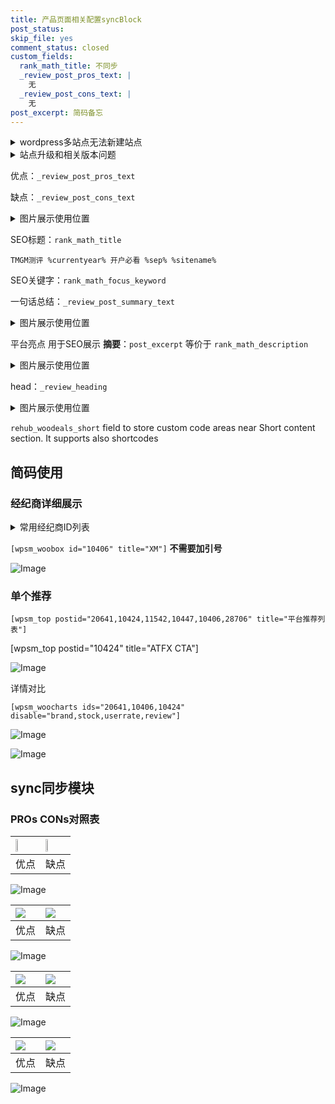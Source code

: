 ```yaml
---
title: 产品页面相关配置syncBlock
post_status: 
skip_file: yes
comment_status: closed
custom_fields:
  rank_math_title: 不同步
  _review_post_pros_text: |
    无
  _review_post_cons_text: |
    无
post_excerpt: 简码备忘
---
```

<details><summary>wordpress多站点无法新建站点</summary>

<li>和报错需要清理cookies一样的原因</li>
<li>wp-config.php里面<code>define( 'SUBDOMAIN_INSTALL', false );//子域名安装</code></li>
<li>新建子站点是用<code>define( 'SUBDOMAIN_INSTALL', true);//子域名安装</code> 完成以后，改成<code>false</code></li>
</details>

<details><summary>站点升级和相关版本问题</summary>

<p>wordpress：5.9.9
woocommerce：7.5.1
出现问题的地方：主题选项里面>><strong>Product layout >>compact style</strong></p>
<p>如何出现没有用过的字段 导致无法保存。先导出配置 然后进行修改，后面再次恢复即可。</p>
<p>出现部分字段无法显示时，需要返回默认布局后，对产品进行保存就好了。</p>
<p></p>
</details>

优点：`_review_post_pros_text`

缺点：`_review_post_cons_text`

<details><summary>图片展示使用位置</summary>

<img src="https://prod-files-secure.s3.us-west-2.amazonaws.com/39ed1227-6d7d-4570-be36-9ccd4a2c4241/f51d3d83-55d4-4bdf-9604-f37ec77ab556/Untitled.png?X-Amz-Algorithm=AWS4-HMAC-SHA256&X-Amz-Content-Sha256=UNSIGNED-PAYLOAD&X-Amz-Credential=ASIAZI2LB4662NMGFMGM%2F20251012%2Fus-west-2%2Fs3%2Faws4_request&X-Amz-Date=20251012T165515Z&X-Amz-Expires=3600&X-Amz-Security-Token=IQoJb3JpZ2luX2VjEIT%2F%2F%2F%2F%2F%2F%2F%2F%2F%2FwEaCXVzLXdlc3QtMiJHMEUCIQDqHhXj%2FEwQOu6%2FFOVdH3C5tIqXOivHaKHAW4pGiZHPWwIgISm%2F2LVfypRjZAfBiCx9YE%2BCMinbR4I4Ivxtt9hH4qgq%2FwMILRAAGgw2Mzc0MjMxODM4MDUiDH5adc7sH5LD%2BjX2FCrcA%2BUafHLxzIdUlkf2mGHEUOYAclPcqiFSIFuu%2BS3ReFINp%2Bd0vAEP%2Fnr%2FRZQ%2BPpbzt6rFea9rKsdL98A4h5CEEWQAFg%2FcqTj6hFYLmcApdjbegaKDmwtx36fPAhXSVWo%2Bo4xJ7S6NS2u8E3yLo7V2AeIdkE2iu23sU%2BpTdsHyXm0prBUmvTII5PdouL%2BY9HVmmPlskxsrlWBtRYMmiwJ%2FDIjv%2F1%2FVcDtDpyGxaVTm4ZqD0k2AUtSWVRnvrBtBbq1pUQmOcHNAcnARKcJHslCMai518oY2QMcP1yhzWCxjjWHoxJ4cp12RnVFsrQtK57wYXIMpWb8cOgUxHJjmVVF5pxHg8XULL4WoEErX%2F7l7caiKArIQMzKatogyMF6C74hkW%2BNMT0mlIqFaHznK7xtu9J%2B8PE%2FWfLtzxdZTKDTtHS1UdZqvvgX9lQo6Q4RqE8WcwDM6z4%2FcfAOMesQ%2BNnwVJSUZPQZP3xWhi9DMyeuUr4p34o%2FtFKLkItFUyEVDS6aU04g1WEWNPuY1m6mLwez7xp2%2BYOAB6jdrB6mK2Tlc6SOAxdJz4HhRUsflQFxezR2qrgITkfgNq9bULew%2FNSTPB3y6wYMG6hpHUBRXiklPvZwRQY9lR6Jka4Jq6rLsMPm3rscGOqUB058qMb2izr5U6jk5fMIirgmgNPtXeiZA9XaqLXWUVRufC1efXxO%2Bpxy4upjxlMp3rysV1ohRh0qGEPGo3WnM8s16Is%2FH235J4H%2FXa7tKEPloFAUVPsgr35HiXZmtS1EcDaqi%2BnZeGw7Vk7cUTJm%2FhgsBSHC5PR6wb7G5xz0GzUGSP2M31FprHfpu%2FXPBbWM5S3ekuo6CkM7DQE74kfLmJO9iVkRk&X-Amz-Signature=b294e8d1855b75137e413344283432d146593bb3482cf047293a8d3e671916d4&X-Amz-SignedHeaders=host&x-amz-checksum-mode=ENABLED&x-id=GetObject" alt="Image">
</details>

SEO标题：`rank_math_title`

`TMGM测评 %currentyear% 开户必看 %sep% %sitename%`

SEO关键字：`rank_math_focus_keyword`

一句话总结：`_review_post_summary_text`

<details><summary>图片展示使用位置</summary>

<img src="https://prod-files-secure.s3.us-west-2.amazonaws.com/39ed1227-6d7d-4570-be36-9ccd4a2c4241/4b96a922-296c-4f4e-8630-d1c870cbce01/Untitled.png?X-Amz-Algorithm=AWS4-HMAC-SHA256&X-Amz-Content-Sha256=UNSIGNED-PAYLOAD&X-Amz-Credential=ASIAZI2LB4667UD64CN5%2F20251012%2Fus-west-2%2Fs3%2Faws4_request&X-Amz-Date=20251012T165516Z&X-Amz-Expires=3600&X-Amz-Security-Token=IQoJb3JpZ2luX2VjEIT%2F%2F%2F%2F%2F%2F%2F%2F%2F%2FwEaCXVzLXdlc3QtMiJGMEQCICoJNNzPPcVIq2G%2FLGSh%2FaTWwuBVPiXKnhNOSwvPSU1vAiBbWMvSRrMLkROSc%2FgBs1LGVYWTcdGUefdURvc1%2BQK5%2Fyr%2FAwgtEAAaDDYzNzQyMzE4MzgwNSIMxyTNvLScHoVaXQagKtwDKjJW8x5ZsNf9bdJ32YBaYm7PVkcm0ex2gsLB7y0p7F4Z6fP5Tj8iyMpn9nAcDsqoKbx8Pg1efXJnVEAtsN0eTTQa8eJrtHyttps%2BMUODEkLYWOwjl2NSb2SpBtIOIf4kDizoRS1RpP6xuL85Jq4KEno%2B%2Blu158i1C9SQFCsZVFlhe0F55dQhMEm9C0vX%2BO1MfircrhtQGs7blX8ILYYPqVzhe7WilBKX8yA8kJPSiEUzhfowPP3NAdv5jGoTStyyzHg%2BOYbBRdYX4m%2FUiljY2NwgLtSgmwPBAzZ5OdtcyhNlfF1npFhjCNkhNA6MU73f9DI64ZhQipSKvoukAsavxfJP6GNDG3g9hKZX%2F72pUngtF6ULAImc3rBXuGvd4rYHMrphiSq%2BxZBwUoRMWZZCHnkB96vytm4NfEorY%2FmiBEc6D1xzBOhtwh4estDv7GO%2BZfiQ2SAkT12jUwyNE3nplFBFwln9PctWbyGdDZHl5UYYx0mwT4TgnrCPauZPbsFyyNKb7FcItk%2Bq5IaMsf5lwVzKk0ZwIkZW4brkgCbROojO6V9d16PYwRurzTZhMTgeh2HeWFdfNb%2BFwhQJzyp9AJML2pFbsz6y6GHAIDqrdVoZvNQ2cVNArktAE3sw7biuxwY6pgF7uowfJAfPbPbt5l6gucHKPXuFlHIAqzrVGXuGNWHfW7iET7LMsesF8D%2FiFqw2h099uIUU3QIRb1ykqr%2F%2FUVkjjwMv2QCpuYFq71Tc8FjgWhQ48FntQqma7E2ZwOm9A5NN3wUrcVhNUhLgwqHyMsjFIs%2BEWCLHKGrkyQEA%2B%2FhGi7sxQgi%2FnpVSrO4CNpp%2FpgkIjY0Dz3GCIFTA1kpLhMI6ihaWBwPc&X-Amz-Signature=1b222489dc493819f7ee30f5988348c0787f4fd1478b452f8b36a0f81e11067a&X-Amz-SignedHeaders=host&x-amz-checksum-mode=ENABLED&x-id=GetObject" alt="Image">
</details>

平台亮点 用于SEO展示 **摘要**：`post_excerpt`  等价于 `rank_math_description`

<details><summary>图片展示使用位置</summary>

<img src="https://prod-files-secure.s3.us-west-2.amazonaws.com/39ed1227-6d7d-4570-be36-9ccd4a2c4241/1ee11f63-b60a-4dfe-a7a7-d58ff23b5d88/Untitled.png?X-Amz-Algorithm=AWS4-HMAC-SHA256&X-Amz-Content-Sha256=UNSIGNED-PAYLOAD&X-Amz-Credential=ASIAZI2LB4667XDZ3J6X%2F20251012%2Fus-west-2%2Fs3%2Faws4_request&X-Amz-Date=20251012T165516Z&X-Amz-Expires=3600&X-Amz-Security-Token=IQoJb3JpZ2luX2VjEIX%2F%2F%2F%2F%2F%2F%2F%2F%2F%2FwEaCXVzLXdlc3QtMiJIMEYCIQCXB3ykEDXkQkL4ZwWZX%2BzZpKi5eNxtyAMEV64pgMlChAIhAJXNGUCbrXv5PBtsVgVe1dIVn3fy7yu%2FTIdM8FnKk3b5Kv8DCC0QABoMNjM3NDIzMTgzODA1IgxgJxqp%2F%2Ba5W1Dfl%2BEq3APDE7dKUjXmX5F9xNJrxkHNUd%2FdqgIMv5ydwkHLGF%2FtJW4UQePKQ%2FkoZFFmlG6FG65v7Bu7FINcMUJGzaaj541eF7zHIe9IinT7uDRKG6SXot%2B0rBdXUq6WqepsXJf%2BVx4RHfA3SNZS5L35KeATM9lf1qjJl%2BXMaNq%2FJLRfF4FuJip8VbZk2yYUzYML11mqsY52q%2B6m67avgvtax%2ByUSv2%2BdV1Usku0OCcPW9Gh8ARvCFncCI34Akw2%2BLakbYGLTMpj8BHLbZakvRpcdcZ1Y0sMxKnTjtvqtyVIFvc2arbuCKGojp4NiWBhYh3hNb4AtaIoqOFa7OTEbuNeyJHXRC8KwsPQeRFrt5xz4QgQIq0TIvabEvIi6GEuy5eBFqOvh%2FZfVXrZ0SOZD5ymmBfRJa3Jb6YPysImOR%2Bh0Uc1w8sLVsAIDW0wwOXFn2i8SgBGo6Rr5ZcgdQXc2Gt4zoBh%2F9vBn2SFTBdvmqRfwU6Pd5pf0KiRDFvPvNhhEqrxttTfZN2hYFvkyAC7bnFXi%2Bs9pycpLGzMoM%2BUZFZ4TVtmEbklvXd7E%2BUYnHSJxyS5OOlHC5aDOChItixKDtFYGrarfUMlAcC3LJYaYEJASt%2BZzyn92Nn8iqLhQBD8X4wMjzC7ua7HBjqkASRzT7pAWEAX2GlOxclvTsdd5oF0MBlKAJ0hlKnE%2BZW6cdmT3TT9Q%2BYaW26DWx0TOePy8SsWFE48lI345vZiGrWrLOJuSpzbpElCDGuQ69v%2BiTdOJsGF2tWGNz33K7raq1W0P8rMXbsqO13fpnUfxX9gqpJeGRERlpkWGujmQfHXl%2BWCYvaIEJEPRpbM7YVWlgo5Ockm0t9LEA8%2FYru%2FBwo7GcKh&X-Amz-Signature=fb4b571ce948f442b26f339737dcaf159a007bcf1b225e642e83ae8a302fb2cb&X-Amz-SignedHeaders=host&x-amz-checksum-mode=ENABLED&x-id=GetObject" alt="Image">
<img src="https://prod-files-secure.s3.us-west-2.amazonaws.com/39ed1227-6d7d-4570-be36-9ccd4a2c4241/ad4118b5-78d8-4fbe-801e-3b29b5d99c01/Untitled.png?X-Amz-Algorithm=AWS4-HMAC-SHA256&X-Amz-Content-Sha256=UNSIGNED-PAYLOAD&X-Amz-Credential=ASIAZI2LB4667XDZ3J6X%2F20251012%2Fus-west-2%2Fs3%2Faws4_request&X-Amz-Date=20251012T165516Z&X-Amz-Expires=3600&X-Amz-Security-Token=IQoJb3JpZ2luX2VjEIX%2F%2F%2F%2F%2F%2F%2F%2F%2F%2FwEaCXVzLXdlc3QtMiJIMEYCIQCXB3ykEDXkQkL4ZwWZX%2BzZpKi5eNxtyAMEV64pgMlChAIhAJXNGUCbrXv5PBtsVgVe1dIVn3fy7yu%2FTIdM8FnKk3b5Kv8DCC0QABoMNjM3NDIzMTgzODA1IgxgJxqp%2F%2Ba5W1Dfl%2BEq3APDE7dKUjXmX5F9xNJrxkHNUd%2FdqgIMv5ydwkHLGF%2FtJW4UQePKQ%2FkoZFFmlG6FG65v7Bu7FINcMUJGzaaj541eF7zHIe9IinT7uDRKG6SXot%2B0rBdXUq6WqepsXJf%2BVx4RHfA3SNZS5L35KeATM9lf1qjJl%2BXMaNq%2FJLRfF4FuJip8VbZk2yYUzYML11mqsY52q%2B6m67avgvtax%2ByUSv2%2BdV1Usku0OCcPW9Gh8ARvCFncCI34Akw2%2BLakbYGLTMpj8BHLbZakvRpcdcZ1Y0sMxKnTjtvqtyVIFvc2arbuCKGojp4NiWBhYh3hNb4AtaIoqOFa7OTEbuNeyJHXRC8KwsPQeRFrt5xz4QgQIq0TIvabEvIi6GEuy5eBFqOvh%2FZfVXrZ0SOZD5ymmBfRJa3Jb6YPysImOR%2Bh0Uc1w8sLVsAIDW0wwOXFn2i8SgBGo6Rr5ZcgdQXc2Gt4zoBh%2F9vBn2SFTBdvmqRfwU6Pd5pf0KiRDFvPvNhhEqrxttTfZN2hYFvkyAC7bnFXi%2Bs9pycpLGzMoM%2BUZFZ4TVtmEbklvXd7E%2BUYnHSJxyS5OOlHC5aDOChItixKDtFYGrarfUMlAcC3LJYaYEJASt%2BZzyn92Nn8iqLhQBD8X4wMjzC7ua7HBjqkASRzT7pAWEAX2GlOxclvTsdd5oF0MBlKAJ0hlKnE%2BZW6cdmT3TT9Q%2BYaW26DWx0TOePy8SsWFE48lI345vZiGrWrLOJuSpzbpElCDGuQ69v%2BiTdOJsGF2tWGNz33K7raq1W0P8rMXbsqO13fpnUfxX9gqpJeGRERlpkWGujmQfHXl%2BWCYvaIEJEPRpbM7YVWlgo5Ockm0t9LEA8%2FYru%2FBwo7GcKh&X-Amz-Signature=6e2278d330cf4475f5659ea4e395e25a8586e887d30e005f091def3a232211b6&X-Amz-SignedHeaders=host&x-amz-checksum-mode=ENABLED&x-id=GetObject" alt="Image">
<img src="https://prod-files-secure.s3.us-west-2.amazonaws.com/39ed1227-6d7d-4570-be36-9ccd4a2c4241/a38cf7c9-a79c-4b64-9e94-13589fe0758b/Untitled.png?X-Amz-Algorithm=AWS4-HMAC-SHA256&X-Amz-Content-Sha256=UNSIGNED-PAYLOAD&X-Amz-Credential=ASIAZI2LB4667XDZ3J6X%2F20251012%2Fus-west-2%2Fs3%2Faws4_request&X-Amz-Date=20251012T165516Z&X-Amz-Expires=3600&X-Amz-Security-Token=IQoJb3JpZ2luX2VjEIX%2F%2F%2F%2F%2F%2F%2F%2F%2F%2FwEaCXVzLXdlc3QtMiJIMEYCIQCXB3ykEDXkQkL4ZwWZX%2BzZpKi5eNxtyAMEV64pgMlChAIhAJXNGUCbrXv5PBtsVgVe1dIVn3fy7yu%2FTIdM8FnKk3b5Kv8DCC0QABoMNjM3NDIzMTgzODA1IgxgJxqp%2F%2Ba5W1Dfl%2BEq3APDE7dKUjXmX5F9xNJrxkHNUd%2FdqgIMv5ydwkHLGF%2FtJW4UQePKQ%2FkoZFFmlG6FG65v7Bu7FINcMUJGzaaj541eF7zHIe9IinT7uDRKG6SXot%2B0rBdXUq6WqepsXJf%2BVx4RHfA3SNZS5L35KeATM9lf1qjJl%2BXMaNq%2FJLRfF4FuJip8VbZk2yYUzYML11mqsY52q%2B6m67avgvtax%2ByUSv2%2BdV1Usku0OCcPW9Gh8ARvCFncCI34Akw2%2BLakbYGLTMpj8BHLbZakvRpcdcZ1Y0sMxKnTjtvqtyVIFvc2arbuCKGojp4NiWBhYh3hNb4AtaIoqOFa7OTEbuNeyJHXRC8KwsPQeRFrt5xz4QgQIq0TIvabEvIi6GEuy5eBFqOvh%2FZfVXrZ0SOZD5ymmBfRJa3Jb6YPysImOR%2Bh0Uc1w8sLVsAIDW0wwOXFn2i8SgBGo6Rr5ZcgdQXc2Gt4zoBh%2F9vBn2SFTBdvmqRfwU6Pd5pf0KiRDFvPvNhhEqrxttTfZN2hYFvkyAC7bnFXi%2Bs9pycpLGzMoM%2BUZFZ4TVtmEbklvXd7E%2BUYnHSJxyS5OOlHC5aDOChItixKDtFYGrarfUMlAcC3LJYaYEJASt%2BZzyn92Nn8iqLhQBD8X4wMjzC7ua7HBjqkASRzT7pAWEAX2GlOxclvTsdd5oF0MBlKAJ0hlKnE%2BZW6cdmT3TT9Q%2BYaW26DWx0TOePy8SsWFE48lI345vZiGrWrLOJuSpzbpElCDGuQ69v%2BiTdOJsGF2tWGNz33K7raq1W0P8rMXbsqO13fpnUfxX9gqpJeGRERlpkWGujmQfHXl%2BWCYvaIEJEPRpbM7YVWlgo5Ockm0t9LEA8%2FYru%2FBwo7GcKh&X-Amz-Signature=60b53df53543db400309770c9df471af5280e7563b6c9c5cb3a24f4686c09a4d&X-Amz-SignedHeaders=host&x-amz-checksum-mode=ENABLED&x-id=GetObject" alt="Image">
<img src="https://prod-files-secure.s3.us-west-2.amazonaws.com/39ed1227-6d7d-4570-be36-9ccd4a2c4241/7da6fc1e-d2ac-42ae-8c75-cb5749aa18f6/Untitled.png?X-Amz-Algorithm=AWS4-HMAC-SHA256&X-Amz-Content-Sha256=UNSIGNED-PAYLOAD&X-Amz-Credential=ASIAZI2LB4667XDZ3J6X%2F20251012%2Fus-west-2%2Fs3%2Faws4_request&X-Amz-Date=20251012T165516Z&X-Amz-Expires=3600&X-Amz-Security-Token=IQoJb3JpZ2luX2VjEIX%2F%2F%2F%2F%2F%2F%2F%2F%2F%2FwEaCXVzLXdlc3QtMiJIMEYCIQCXB3ykEDXkQkL4ZwWZX%2BzZpKi5eNxtyAMEV64pgMlChAIhAJXNGUCbrXv5PBtsVgVe1dIVn3fy7yu%2FTIdM8FnKk3b5Kv8DCC0QABoMNjM3NDIzMTgzODA1IgxgJxqp%2F%2Ba5W1Dfl%2BEq3APDE7dKUjXmX5F9xNJrxkHNUd%2FdqgIMv5ydwkHLGF%2FtJW4UQePKQ%2FkoZFFmlG6FG65v7Bu7FINcMUJGzaaj541eF7zHIe9IinT7uDRKG6SXot%2B0rBdXUq6WqepsXJf%2BVx4RHfA3SNZS5L35KeATM9lf1qjJl%2BXMaNq%2FJLRfF4FuJip8VbZk2yYUzYML11mqsY52q%2B6m67avgvtax%2ByUSv2%2BdV1Usku0OCcPW9Gh8ARvCFncCI34Akw2%2BLakbYGLTMpj8BHLbZakvRpcdcZ1Y0sMxKnTjtvqtyVIFvc2arbuCKGojp4NiWBhYh3hNb4AtaIoqOFa7OTEbuNeyJHXRC8KwsPQeRFrt5xz4QgQIq0TIvabEvIi6GEuy5eBFqOvh%2FZfVXrZ0SOZD5ymmBfRJa3Jb6YPysImOR%2Bh0Uc1w8sLVsAIDW0wwOXFn2i8SgBGo6Rr5ZcgdQXc2Gt4zoBh%2F9vBn2SFTBdvmqRfwU6Pd5pf0KiRDFvPvNhhEqrxttTfZN2hYFvkyAC7bnFXi%2Bs9pycpLGzMoM%2BUZFZ4TVtmEbklvXd7E%2BUYnHSJxyS5OOlHC5aDOChItixKDtFYGrarfUMlAcC3LJYaYEJASt%2BZzyn92Nn8iqLhQBD8X4wMjzC7ua7HBjqkASRzT7pAWEAX2GlOxclvTsdd5oF0MBlKAJ0hlKnE%2BZW6cdmT3TT9Q%2BYaW26DWx0TOePy8SsWFE48lI345vZiGrWrLOJuSpzbpElCDGuQ69v%2BiTdOJsGF2tWGNz33K7raq1W0P8rMXbsqO13fpnUfxX9gqpJeGRERlpkWGujmQfHXl%2BWCYvaIEJEPRpbM7YVWlgo5Ockm0t9LEA8%2FYru%2FBwo7GcKh&X-Amz-Signature=dba89b581c53206cfb82e44efbbbad530974afee04d12a114e13b684da26cee0&X-Amz-SignedHeaders=host&x-amz-checksum-mode=ENABLED&x-id=GetObject" alt="Image">
<img src="https://prod-files-secure.s3.us-west-2.amazonaws.com/39ed1227-6d7d-4570-be36-9ccd4a2c4241/7e97f40a-eaee-47f5-b2f9-475f96808fa7/Untitled.png?X-Amz-Algorithm=AWS4-HMAC-SHA256&X-Amz-Content-Sha256=UNSIGNED-PAYLOAD&X-Amz-Credential=ASIAZI2LB4667XDZ3J6X%2F20251012%2Fus-west-2%2Fs3%2Faws4_request&X-Amz-Date=20251012T165516Z&X-Amz-Expires=3600&X-Amz-Security-Token=IQoJb3JpZ2luX2VjEIX%2F%2F%2F%2F%2F%2F%2F%2F%2F%2FwEaCXVzLXdlc3QtMiJIMEYCIQCXB3ykEDXkQkL4ZwWZX%2BzZpKi5eNxtyAMEV64pgMlChAIhAJXNGUCbrXv5PBtsVgVe1dIVn3fy7yu%2FTIdM8FnKk3b5Kv8DCC0QABoMNjM3NDIzMTgzODA1IgxgJxqp%2F%2Ba5W1Dfl%2BEq3APDE7dKUjXmX5F9xNJrxkHNUd%2FdqgIMv5ydwkHLGF%2FtJW4UQePKQ%2FkoZFFmlG6FG65v7Bu7FINcMUJGzaaj541eF7zHIe9IinT7uDRKG6SXot%2B0rBdXUq6WqepsXJf%2BVx4RHfA3SNZS5L35KeATM9lf1qjJl%2BXMaNq%2FJLRfF4FuJip8VbZk2yYUzYML11mqsY52q%2B6m67avgvtax%2ByUSv2%2BdV1Usku0OCcPW9Gh8ARvCFncCI34Akw2%2BLakbYGLTMpj8BHLbZakvRpcdcZ1Y0sMxKnTjtvqtyVIFvc2arbuCKGojp4NiWBhYh3hNb4AtaIoqOFa7OTEbuNeyJHXRC8KwsPQeRFrt5xz4QgQIq0TIvabEvIi6GEuy5eBFqOvh%2FZfVXrZ0SOZD5ymmBfRJa3Jb6YPysImOR%2Bh0Uc1w8sLVsAIDW0wwOXFn2i8SgBGo6Rr5ZcgdQXc2Gt4zoBh%2F9vBn2SFTBdvmqRfwU6Pd5pf0KiRDFvPvNhhEqrxttTfZN2hYFvkyAC7bnFXi%2Bs9pycpLGzMoM%2BUZFZ4TVtmEbklvXd7E%2BUYnHSJxyS5OOlHC5aDOChItixKDtFYGrarfUMlAcC3LJYaYEJASt%2BZzyn92Nn8iqLhQBD8X4wMjzC7ua7HBjqkASRzT7pAWEAX2GlOxclvTsdd5oF0MBlKAJ0hlKnE%2BZW6cdmT3TT9Q%2BYaW26DWx0TOePy8SsWFE48lI345vZiGrWrLOJuSpzbpElCDGuQ69v%2BiTdOJsGF2tWGNz33K7raq1W0P8rMXbsqO13fpnUfxX9gqpJeGRERlpkWGujmQfHXl%2BWCYvaIEJEPRpbM7YVWlgo5Ockm0t9LEA8%2FYru%2FBwo7GcKh&X-Amz-Signature=1cb293470b87961f20b605ebfbe7e66711532f38487a5af083d1383e37c23ba0&X-Amz-SignedHeaders=host&x-amz-checksum-mode=ENABLED&x-id=GetObject" alt="Image">
</details>

head：`_review_heading`

<details><summary>图片展示使用位置</summary>

<img src="https://prod-files-secure.s3.us-west-2.amazonaws.com/39ed1227-6d7d-4570-be36-9ccd4a2c4241/3a4650ad-9887-415c-889a-edd51fa54f27/Untitled.png?X-Amz-Algorithm=AWS4-HMAC-SHA256&X-Amz-Content-Sha256=UNSIGNED-PAYLOAD&X-Amz-Credential=ASIAZI2LB4665V7RERFN%2F20251012%2Fus-west-2%2Fs3%2Faws4_request&X-Amz-Date=20251012T165517Z&X-Amz-Expires=3600&X-Amz-Security-Token=IQoJb3JpZ2luX2VjEIT%2F%2F%2F%2F%2F%2F%2F%2F%2F%2FwEaCXVzLXdlc3QtMiJGMEQCID5h2%2B8g8X8abdmWJCW7FI5Aps8eKl1%2F4mLZk7g47ZLjAiBfiaqYCvebm0EYcIi3xqobc%2B2O2WTOmCZvuZLzgZvjlyr%2FAwgtEAAaDDYzNzQyMzE4MzgwNSIMoL1C6imtFQfAk2mOKtwD19qmH0q1mHn%2Fa72F6brnMKLuau74XdpKdJ6sYVsgN9CGQIqHEHC5DeTLoAKX6OHh%2FwoqCpXCfFMTB3wwNKDH20Njq%2F4iovGHT0ODS16F4xtseOzY5CgPo2UC8LXXsnEK%2BRIg3vbyU2k905GU2waIXB3EKwziNVoXnAI7xvEf5%2FeUdP1%2BTEVU1GPozWj3ulZookMiWix7B8XKXBZ13KYbwuJZZWKxGZl6lCp4eCa84Ur%2FJKNwy%2BwLzsFtOaQpar116s7q8Z0q0l1fuUVg5qZITPO%2BxjsSYIE5hJw6uNkdO%2BGVfLq9d%2F9aAFp1zBFDsQj914kngV7dFZLknNLyxKIJNEfsSYShSM7Ju%2F0YPV%2BdVhFZY31hhL8amzrv2EA8Sh3Econ1%2BXvEi7veW1aSgg%2BgG%2BIv4TUkhW4N2qLQdOHFdyWd8fg%2BKnHAaCvvnHSrN%2BFjaiGdizi9UADRBvXfG2gGNSwtOzPBoMr09aBeJZItAX14UQGBkm0f6LPs0sS7z0lhfyxxaFDO9nUbM%2FEksRsTmh7Bb8GdCJm8Dk5BLA28NIjcNYbRjO9n8y3olHuInQcsbKEgYgHKFhNTepByauvm12Z0ijO32DOPKF3iOjq5xgctwrBrQZJ9945BoPMw67iuxwY6pgHBWWKAsKzRoE17dkNSW0RGZucv0HXAC%2FZyqW4%2B1pAuUmP3Az0rg8Mq%2BCu7hpC5Wd1Hh8oY%2B0raIxO51AnUeB2zwZ1isLWlRfih9Ta11YyPXtUUTz6SFv2EPHSegNFeSgUkEQ3PT%2BaD%2Fn9S3velUHAA%2B8zCylHVfq1vPxVV%2BuCliDF2RmXSxLX9wFcyEpCfpO2tMUi1z8rZl3ooYO2s%2BtLc13kawruv&X-Amz-Signature=62a055685c68c0bf067a9cd5af122c6d73dc0b718e7fa525e9ef8ea564fda3fe&X-Amz-SignedHeaders=host&x-amz-checksum-mode=ENABLED&x-id=GetObject" alt="Image">
</details>

`rehub_woodeals_short`	field to store custom code areas near Short content section. It supports also shortcodes



## 简码使用

### 经纪商详细展示

<details><summary>常用经纪商ID列表</summary>

<pre><code class="php">嘉盛 ===> 20641  [wpsm_woobox id="20641" title="嘉盛"]
易信easymarkets ===> 11542  [wpsm_woobox id="11542" title="易信easymarkets"]
ATFX外汇 ===> 10424  [wpsm_woobox id="10424" title="ATFX"]
XM ===> 10406  [wpsm_woobox id="10406" title="XM"]
TMGM ===> 29622  [wpsm_woobox id="29622" title="TMGM"]
HYCM ===> 10447  [wpsm_woobox id="10447" title="HYCM"]
fpmarkets澳福外汇 ===> 20639  [wpsm_woobox id="20639" title="fpmarkets澳福外汇"]</code></pre>
</details>

`[wpsm_woobox id="10406" title="XM"]` **不需要加引号**

![Image](https://prod-files-secure.s3.us-west-2.amazonaws.com/39ed1227-6d7d-4570-be36-9ccd4a2c4241/4f898f9d-0fa7-4e43-acd3-ac6bc7be575a/Untitled.png?X-Amz-Algorithm=AWS4-HMAC-SHA256&X-Amz-Content-Sha256=UNSIGNED-PAYLOAD&X-Amz-Credential=ASIAZI2LB466ZGBKJKWL%2F20251012%2Fus-west-2%2Fs3%2Faws4_request&X-Amz-Date=20251012T165514Z&X-Amz-Expires=3600&X-Amz-Security-Token=IQoJb3JpZ2luX2VjEIX%2F%2F%2F%2F%2F%2F%2F%2F%2F%2FwEaCXVzLXdlc3QtMiJHMEUCIQDAO1PYrnpEriTHHeIfgxXC5yPojYdR0hxWuR9HUeWpGQIgdKwPkieKIh0HSGj9S5%2BM1yxMerG2qKG3xpQ5PV9oxcYq%2FwMILRAAGgw2Mzc0MjMxODM4MDUiDG6OWNlvWPT6avDVgyrcAyndJXQkqaRGQrfJ92Uq7zXofA%2FerFoaLpPMz5FNuYisJA6FTFu62PWGGzYEHqQ8swsMoEBHVM5i2LqPwcNq7b2HA4ciqFbcm7oSWNcCq1xFNyEkMvG8f7OxLPCgv82n20DoXqV1csb%2Bhjn8deFya0aHQLBfrfy8w5YdF86E4fQJv4aI7pjx1wBh1gYdkUHzUdjONsHeU4Qx0RcK8k3niuwNPZkvqkub2LH9vj4bMnt0QRTUqFjiLkyRBz%2F82wrnAyNu9YCTu00tm4%2BH3LCi7AZb5RhMnR1%2BpAycGdkYFbbn%2F%2FjoFokF2IrZ27VVHcDg6HRcEcSlcqj3Sldhnk8Em9JGiFkStzulb%2B2XrjhqKPZjLkTJ2omkCoKOeHp8vXCDqm3jOGdgJK0eZa60j0%2FWyhH8fWOefq%2FVvSTgLPRdFqse1UrgKjSc89nMzz%2FP40%2BCn5AuY%2B%2B2MOAi3aQqmyQBtqL83LVtyk4%2Bv8JGFK00tRwBrkU3RJPntEaHPNBGWuQXJa%2F3k8fYEVEIhPqKwK6ixll9uzO3f2lGAF%2FxKkG18VEVkQkEJXtmgGmYysBTyOtlVAPMPwUJkqzC%2BNzSMCs414aGXBUDW5hGsdg26zMaD0bn21p7H4SOlMTKBMjAMJq5rscGOqUBv1YpUEbs68HHLM1lbKuLyrcarooxhWbo8YkJZ7Nz1j6ABsCQfsa4eO2dU9xGr6tgsthULb1YEYxpu5eN%2Fu2qPp5YdLyZFr23wWQ2r53iBpKNcda43Kct%2Ftmz%2F3ejAGpGYdRtBEC%2BeiXbHNw82sAWGewUKWZpTKXQoAw5ER6ofv%2BsgAuukOYIeAq12c7IUItTqOW%2FxQE4DSSoyDk1KPX2bdk4wT6J&X-Amz-Signature=ffbe8971acafc6a9e1f2ebb31e1694de69365a7c0c39e18aa87be029e1291eab&X-Amz-SignedHeaders=host&x-amz-checksum-mode=ENABLED&x-id=GetObject)

### 单个推荐
`[wpsm_top postid="20641,10424,11542,10447,10406,28706" title="平台推荐列表"]`

[wpsm_top postid="10424" title="ATFX CTA"]

![Image](https://prod-files-secure.s3.us-west-2.amazonaws.com/39ed1227-6d7d-4570-be36-9ccd4a2c4241/5ac620dc-51a8-48b6-b55d-91f47299193c/Untitled.png?X-Amz-Algorithm=AWS4-HMAC-SHA256&X-Amz-Content-Sha256=UNSIGNED-PAYLOAD&X-Amz-Credential=ASIAZI2LB466ZGBKJKWL%2F20251012%2Fus-west-2%2Fs3%2Faws4_request&X-Amz-Date=20251012T165514Z&X-Amz-Expires=3600&X-Amz-Security-Token=IQoJb3JpZ2luX2VjEIX%2F%2F%2F%2F%2F%2F%2F%2F%2F%2FwEaCXVzLXdlc3QtMiJHMEUCIQDAO1PYrnpEriTHHeIfgxXC5yPojYdR0hxWuR9HUeWpGQIgdKwPkieKIh0HSGj9S5%2BM1yxMerG2qKG3xpQ5PV9oxcYq%2FwMILRAAGgw2Mzc0MjMxODM4MDUiDG6OWNlvWPT6avDVgyrcAyndJXQkqaRGQrfJ92Uq7zXofA%2FerFoaLpPMz5FNuYisJA6FTFu62PWGGzYEHqQ8swsMoEBHVM5i2LqPwcNq7b2HA4ciqFbcm7oSWNcCq1xFNyEkMvG8f7OxLPCgv82n20DoXqV1csb%2Bhjn8deFya0aHQLBfrfy8w5YdF86E4fQJv4aI7pjx1wBh1gYdkUHzUdjONsHeU4Qx0RcK8k3niuwNPZkvqkub2LH9vj4bMnt0QRTUqFjiLkyRBz%2F82wrnAyNu9YCTu00tm4%2BH3LCi7AZb5RhMnR1%2BpAycGdkYFbbn%2F%2FjoFokF2IrZ27VVHcDg6HRcEcSlcqj3Sldhnk8Em9JGiFkStzulb%2B2XrjhqKPZjLkTJ2omkCoKOeHp8vXCDqm3jOGdgJK0eZa60j0%2FWyhH8fWOefq%2FVvSTgLPRdFqse1UrgKjSc89nMzz%2FP40%2BCn5AuY%2B%2B2MOAi3aQqmyQBtqL83LVtyk4%2Bv8JGFK00tRwBrkU3RJPntEaHPNBGWuQXJa%2F3k8fYEVEIhPqKwK6ixll9uzO3f2lGAF%2FxKkG18VEVkQkEJXtmgGmYysBTyOtlVAPMPwUJkqzC%2BNzSMCs414aGXBUDW5hGsdg26zMaD0bn21p7H4SOlMTKBMjAMJq5rscGOqUBv1YpUEbs68HHLM1lbKuLyrcarooxhWbo8YkJZ7Nz1j6ABsCQfsa4eO2dU9xGr6tgsthULb1YEYxpu5eN%2Fu2qPp5YdLyZFr23wWQ2r53iBpKNcda43Kct%2Ftmz%2F3ejAGpGYdRtBEC%2BeiXbHNw82sAWGewUKWZpTKXQoAw5ER6ofv%2BsgAuukOYIeAq12c7IUItTqOW%2FxQE4DSSoyDk1KPX2bdk4wT6J&X-Amz-Signature=4b3bc4ff2070da8dee17e446af1672d186a6fc96379c2dfc0a07f78e96b197fd&X-Amz-SignedHeaders=host&x-amz-checksum-mode=ENABLED&x-id=GetObject)

详情对比

`[wpsm_woocharts ids="20641,10406,10424" disable="brand,stock,userrate,review"]`

![Image](https://prod-files-secure.s3.us-west-2.amazonaws.com/39ed1227-6d7d-4570-be36-9ccd4a2c4241/bf3ba45f-b9f3-4295-8aef-b4a495fd25f4/Untitled.png?X-Amz-Algorithm=AWS4-HMAC-SHA256&X-Amz-Content-Sha256=UNSIGNED-PAYLOAD&X-Amz-Credential=ASIAZI2LB466ZGBKJKWL%2F20251012%2Fus-west-2%2Fs3%2Faws4_request&X-Amz-Date=20251012T165514Z&X-Amz-Expires=3600&X-Amz-Security-Token=IQoJb3JpZ2luX2VjEIX%2F%2F%2F%2F%2F%2F%2F%2F%2F%2FwEaCXVzLXdlc3QtMiJHMEUCIQDAO1PYrnpEriTHHeIfgxXC5yPojYdR0hxWuR9HUeWpGQIgdKwPkieKIh0HSGj9S5%2BM1yxMerG2qKG3xpQ5PV9oxcYq%2FwMILRAAGgw2Mzc0MjMxODM4MDUiDG6OWNlvWPT6avDVgyrcAyndJXQkqaRGQrfJ92Uq7zXofA%2FerFoaLpPMz5FNuYisJA6FTFu62PWGGzYEHqQ8swsMoEBHVM5i2LqPwcNq7b2HA4ciqFbcm7oSWNcCq1xFNyEkMvG8f7OxLPCgv82n20DoXqV1csb%2Bhjn8deFya0aHQLBfrfy8w5YdF86E4fQJv4aI7pjx1wBh1gYdkUHzUdjONsHeU4Qx0RcK8k3niuwNPZkvqkub2LH9vj4bMnt0QRTUqFjiLkyRBz%2F82wrnAyNu9YCTu00tm4%2BH3LCi7AZb5RhMnR1%2BpAycGdkYFbbn%2F%2FjoFokF2IrZ27VVHcDg6HRcEcSlcqj3Sldhnk8Em9JGiFkStzulb%2B2XrjhqKPZjLkTJ2omkCoKOeHp8vXCDqm3jOGdgJK0eZa60j0%2FWyhH8fWOefq%2FVvSTgLPRdFqse1UrgKjSc89nMzz%2FP40%2BCn5AuY%2B%2B2MOAi3aQqmyQBtqL83LVtyk4%2Bv8JGFK00tRwBrkU3RJPntEaHPNBGWuQXJa%2F3k8fYEVEIhPqKwK6ixll9uzO3f2lGAF%2FxKkG18VEVkQkEJXtmgGmYysBTyOtlVAPMPwUJkqzC%2BNzSMCs414aGXBUDW5hGsdg26zMaD0bn21p7H4SOlMTKBMjAMJq5rscGOqUBv1YpUEbs68HHLM1lbKuLyrcarooxhWbo8YkJZ7Nz1j6ABsCQfsa4eO2dU9xGr6tgsthULb1YEYxpu5eN%2Fu2qPp5YdLyZFr23wWQ2r53iBpKNcda43Kct%2Ftmz%2F3ejAGpGYdRtBEC%2BeiXbHNw82sAWGewUKWZpTKXQoAw5ER6ofv%2BsgAuukOYIeAq12c7IUItTqOW%2FxQE4DSSoyDk1KPX2bdk4wT6J&X-Amz-Signature=78bbc0c44c527da966ea318f92847e89fcd14befc5ef4babe58f0113594c03ec&X-Amz-SignedHeaders=host&x-amz-checksum-mode=ENABLED&x-id=GetObject)

![Image](https://prod-files-secure.s3.us-west-2.amazonaws.com/39ed1227-6d7d-4570-be36-9ccd4a2c4241/30bc56ef-f383-4b48-9768-2ebc9e436ec0/Untitled.png?X-Amz-Algorithm=AWS4-HMAC-SHA256&X-Amz-Content-Sha256=UNSIGNED-PAYLOAD&X-Amz-Credential=ASIAZI2LB466ZGBKJKWL%2F20251012%2Fus-west-2%2Fs3%2Faws4_request&X-Amz-Date=20251012T165514Z&X-Amz-Expires=3600&X-Amz-Security-Token=IQoJb3JpZ2luX2VjEIX%2F%2F%2F%2F%2F%2F%2F%2F%2F%2FwEaCXVzLXdlc3QtMiJHMEUCIQDAO1PYrnpEriTHHeIfgxXC5yPojYdR0hxWuR9HUeWpGQIgdKwPkieKIh0HSGj9S5%2BM1yxMerG2qKG3xpQ5PV9oxcYq%2FwMILRAAGgw2Mzc0MjMxODM4MDUiDG6OWNlvWPT6avDVgyrcAyndJXQkqaRGQrfJ92Uq7zXofA%2FerFoaLpPMz5FNuYisJA6FTFu62PWGGzYEHqQ8swsMoEBHVM5i2LqPwcNq7b2HA4ciqFbcm7oSWNcCq1xFNyEkMvG8f7OxLPCgv82n20DoXqV1csb%2Bhjn8deFya0aHQLBfrfy8w5YdF86E4fQJv4aI7pjx1wBh1gYdkUHzUdjONsHeU4Qx0RcK8k3niuwNPZkvqkub2LH9vj4bMnt0QRTUqFjiLkyRBz%2F82wrnAyNu9YCTu00tm4%2BH3LCi7AZb5RhMnR1%2BpAycGdkYFbbn%2F%2FjoFokF2IrZ27VVHcDg6HRcEcSlcqj3Sldhnk8Em9JGiFkStzulb%2B2XrjhqKPZjLkTJ2omkCoKOeHp8vXCDqm3jOGdgJK0eZa60j0%2FWyhH8fWOefq%2FVvSTgLPRdFqse1UrgKjSc89nMzz%2FP40%2BCn5AuY%2B%2B2MOAi3aQqmyQBtqL83LVtyk4%2Bv8JGFK00tRwBrkU3RJPntEaHPNBGWuQXJa%2F3k8fYEVEIhPqKwK6ixll9uzO3f2lGAF%2FxKkG18VEVkQkEJXtmgGmYysBTyOtlVAPMPwUJkqzC%2BNzSMCs414aGXBUDW5hGsdg26zMaD0bn21p7H4SOlMTKBMjAMJq5rscGOqUBv1YpUEbs68HHLM1lbKuLyrcarooxhWbo8YkJZ7Nz1j6ABsCQfsa4eO2dU9xGr6tgsthULb1YEYxpu5eN%2Fu2qPp5YdLyZFr23wWQ2r53iBpKNcda43Kct%2Ftmz%2F3ejAGpGYdRtBEC%2BeiXbHNw82sAWGewUKWZpTKXQoAw5ER6ofv%2BsgAuukOYIeAq12c7IUItTqOW%2FxQE4DSSoyDk1KPX2bdk4wT6J&X-Amz-Signature=db90fa947aa34f50c5f9a41020259bb1d2a4d8e03677689548898049ae63cad4&X-Amz-SignedHeaders=host&x-amz-checksum-mode=ENABLED&x-id=GetObject)

## sync同步模块

### PROs CONs对照表

| <img src="https://cdn.ifttt.fun/gh/jarlin8/OSS@main/icons/customize/pros.svg" height="auto" width="37.3%"> | <img src="https://cdn.ifttt.fun/gh/jarlin8/OSS@main/icons/customize/cons.svg" height="auto" width="28.8%"> |
| :--- | :--- |
| 优点 | 缺点 |

![Image](https://prod-files-secure.s3.us-west-2.amazonaws.com/39ed1227-6d7d-4570-be36-9ccd4a2c4241/8742b755-dfb5-4004-9a5f-d6e561664bd8/Untitled.png?X-Amz-Algorithm=AWS4-HMAC-SHA256&X-Amz-Content-Sha256=UNSIGNED-PAYLOAD&X-Amz-Credential=ASIAZI2LB466ZGBKJKWL%2F20251012%2Fus-west-2%2Fs3%2Faws4_request&X-Amz-Date=20251012T165514Z&X-Amz-Expires=3600&X-Amz-Security-Token=IQoJb3JpZ2luX2VjEIX%2F%2F%2F%2F%2F%2F%2F%2F%2F%2FwEaCXVzLXdlc3QtMiJHMEUCIQDAO1PYrnpEriTHHeIfgxXC5yPojYdR0hxWuR9HUeWpGQIgdKwPkieKIh0HSGj9S5%2BM1yxMerG2qKG3xpQ5PV9oxcYq%2FwMILRAAGgw2Mzc0MjMxODM4MDUiDG6OWNlvWPT6avDVgyrcAyndJXQkqaRGQrfJ92Uq7zXofA%2FerFoaLpPMz5FNuYisJA6FTFu62PWGGzYEHqQ8swsMoEBHVM5i2LqPwcNq7b2HA4ciqFbcm7oSWNcCq1xFNyEkMvG8f7OxLPCgv82n20DoXqV1csb%2Bhjn8deFya0aHQLBfrfy8w5YdF86E4fQJv4aI7pjx1wBh1gYdkUHzUdjONsHeU4Qx0RcK8k3niuwNPZkvqkub2LH9vj4bMnt0QRTUqFjiLkyRBz%2F82wrnAyNu9YCTu00tm4%2BH3LCi7AZb5RhMnR1%2BpAycGdkYFbbn%2F%2FjoFokF2IrZ27VVHcDg6HRcEcSlcqj3Sldhnk8Em9JGiFkStzulb%2B2XrjhqKPZjLkTJ2omkCoKOeHp8vXCDqm3jOGdgJK0eZa60j0%2FWyhH8fWOefq%2FVvSTgLPRdFqse1UrgKjSc89nMzz%2FP40%2BCn5AuY%2B%2B2MOAi3aQqmyQBtqL83LVtyk4%2Bv8JGFK00tRwBrkU3RJPntEaHPNBGWuQXJa%2F3k8fYEVEIhPqKwK6ixll9uzO3f2lGAF%2FxKkG18VEVkQkEJXtmgGmYysBTyOtlVAPMPwUJkqzC%2BNzSMCs414aGXBUDW5hGsdg26zMaD0bn21p7H4SOlMTKBMjAMJq5rscGOqUBv1YpUEbs68HHLM1lbKuLyrcarooxhWbo8YkJZ7Nz1j6ABsCQfsa4eO2dU9xGr6tgsthULb1YEYxpu5eN%2Fu2qPp5YdLyZFr23wWQ2r53iBpKNcda43Kct%2Ftmz%2F3ejAGpGYdRtBEC%2BeiXbHNw82sAWGewUKWZpTKXQoAw5ER6ofv%2BsgAuukOYIeAq12c7IUItTqOW%2FxQE4DSSoyDk1KPX2bdk4wT6J&X-Amz-Signature=baf4d577b68ec989129c7a67ebfae6bc82665b0d119c46c5539b508ca2f9926e&X-Amz-SignedHeaders=host&x-amz-checksum-mode=ENABLED&x-id=GetObject)

| <img src="https://cdn.ifttt.fun/gh/jarlin8/OSS@main/icons/customize/pros1.svg" height="auto"> | <img src="https://cdn.ifttt.fun/gh/jarlin8/OSS@main/icons/customize/cons1.svg" height="auto"> |
| :--- | :--- |
| 优点 | 缺点 |

![Image](https://prod-files-secure.s3.us-west-2.amazonaws.com/39ed1227-6d7d-4570-be36-9ccd4a2c4241/806358f8-c9c4-4e17-bb35-c6c76a5397a5/Untitled.png?X-Amz-Algorithm=AWS4-HMAC-SHA256&X-Amz-Content-Sha256=UNSIGNED-PAYLOAD&X-Amz-Credential=ASIAZI2LB466ZGBKJKWL%2F20251012%2Fus-west-2%2Fs3%2Faws4_request&X-Amz-Date=20251012T165514Z&X-Amz-Expires=3600&X-Amz-Security-Token=IQoJb3JpZ2luX2VjEIX%2F%2F%2F%2F%2F%2F%2F%2F%2F%2FwEaCXVzLXdlc3QtMiJHMEUCIQDAO1PYrnpEriTHHeIfgxXC5yPojYdR0hxWuR9HUeWpGQIgdKwPkieKIh0HSGj9S5%2BM1yxMerG2qKG3xpQ5PV9oxcYq%2FwMILRAAGgw2Mzc0MjMxODM4MDUiDG6OWNlvWPT6avDVgyrcAyndJXQkqaRGQrfJ92Uq7zXofA%2FerFoaLpPMz5FNuYisJA6FTFu62PWGGzYEHqQ8swsMoEBHVM5i2LqPwcNq7b2HA4ciqFbcm7oSWNcCq1xFNyEkMvG8f7OxLPCgv82n20DoXqV1csb%2Bhjn8deFya0aHQLBfrfy8w5YdF86E4fQJv4aI7pjx1wBh1gYdkUHzUdjONsHeU4Qx0RcK8k3niuwNPZkvqkub2LH9vj4bMnt0QRTUqFjiLkyRBz%2F82wrnAyNu9YCTu00tm4%2BH3LCi7AZb5RhMnR1%2BpAycGdkYFbbn%2F%2FjoFokF2IrZ27VVHcDg6HRcEcSlcqj3Sldhnk8Em9JGiFkStzulb%2B2XrjhqKPZjLkTJ2omkCoKOeHp8vXCDqm3jOGdgJK0eZa60j0%2FWyhH8fWOefq%2FVvSTgLPRdFqse1UrgKjSc89nMzz%2FP40%2BCn5AuY%2B%2B2MOAi3aQqmyQBtqL83LVtyk4%2Bv8JGFK00tRwBrkU3RJPntEaHPNBGWuQXJa%2F3k8fYEVEIhPqKwK6ixll9uzO3f2lGAF%2FxKkG18VEVkQkEJXtmgGmYysBTyOtlVAPMPwUJkqzC%2BNzSMCs414aGXBUDW5hGsdg26zMaD0bn21p7H4SOlMTKBMjAMJq5rscGOqUBv1YpUEbs68HHLM1lbKuLyrcarooxhWbo8YkJZ7Nz1j6ABsCQfsa4eO2dU9xGr6tgsthULb1YEYxpu5eN%2Fu2qPp5YdLyZFr23wWQ2r53iBpKNcda43Kct%2Ftmz%2F3ejAGpGYdRtBEC%2BeiXbHNw82sAWGewUKWZpTKXQoAw5ER6ofv%2BsgAuukOYIeAq12c7IUItTqOW%2FxQE4DSSoyDk1KPX2bdk4wT6J&X-Amz-Signature=8decb0f4203f7fad09ca2e3e25e6018002ec6b449907b82c7aefd6d0616008e6&X-Amz-SignedHeaders=host&x-amz-checksum-mode=ENABLED&x-id=GetObject)

| <img src="https://cdn.ifttt.fun/gh/jarlin8/OSS@main/icons/customize/pros2.svg" height="auto"> | <img src="https://cdn.ifttt.fun/gh/jarlin8/OSS@main/icons/customize/cons2.svg" height="auto"> |
| :--- | :--- |
| 优点 | 缺点 |

![Image](https://prod-files-secure.s3.us-west-2.amazonaws.com/39ed1227-6d7d-4570-be36-9ccd4a2c4241/a9245ec9-70dd-4005-b534-0d54315fc5f3/Untitled.png?X-Amz-Algorithm=AWS4-HMAC-SHA256&X-Amz-Content-Sha256=UNSIGNED-PAYLOAD&X-Amz-Credential=ASIAZI2LB466ZGBKJKWL%2F20251012%2Fus-west-2%2Fs3%2Faws4_request&X-Amz-Date=20251012T165514Z&X-Amz-Expires=3600&X-Amz-Security-Token=IQoJb3JpZ2luX2VjEIX%2F%2F%2F%2F%2F%2F%2F%2F%2F%2FwEaCXVzLXdlc3QtMiJHMEUCIQDAO1PYrnpEriTHHeIfgxXC5yPojYdR0hxWuR9HUeWpGQIgdKwPkieKIh0HSGj9S5%2BM1yxMerG2qKG3xpQ5PV9oxcYq%2FwMILRAAGgw2Mzc0MjMxODM4MDUiDG6OWNlvWPT6avDVgyrcAyndJXQkqaRGQrfJ92Uq7zXofA%2FerFoaLpPMz5FNuYisJA6FTFu62PWGGzYEHqQ8swsMoEBHVM5i2LqPwcNq7b2HA4ciqFbcm7oSWNcCq1xFNyEkMvG8f7OxLPCgv82n20DoXqV1csb%2Bhjn8deFya0aHQLBfrfy8w5YdF86E4fQJv4aI7pjx1wBh1gYdkUHzUdjONsHeU4Qx0RcK8k3niuwNPZkvqkub2LH9vj4bMnt0QRTUqFjiLkyRBz%2F82wrnAyNu9YCTu00tm4%2BH3LCi7AZb5RhMnR1%2BpAycGdkYFbbn%2F%2FjoFokF2IrZ27VVHcDg6HRcEcSlcqj3Sldhnk8Em9JGiFkStzulb%2B2XrjhqKPZjLkTJ2omkCoKOeHp8vXCDqm3jOGdgJK0eZa60j0%2FWyhH8fWOefq%2FVvSTgLPRdFqse1UrgKjSc89nMzz%2FP40%2BCn5AuY%2B%2B2MOAi3aQqmyQBtqL83LVtyk4%2Bv8JGFK00tRwBrkU3RJPntEaHPNBGWuQXJa%2F3k8fYEVEIhPqKwK6ixll9uzO3f2lGAF%2FxKkG18VEVkQkEJXtmgGmYysBTyOtlVAPMPwUJkqzC%2BNzSMCs414aGXBUDW5hGsdg26zMaD0bn21p7H4SOlMTKBMjAMJq5rscGOqUBv1YpUEbs68HHLM1lbKuLyrcarooxhWbo8YkJZ7Nz1j6ABsCQfsa4eO2dU9xGr6tgsthULb1YEYxpu5eN%2Fu2qPp5YdLyZFr23wWQ2r53iBpKNcda43Kct%2Ftmz%2F3ejAGpGYdRtBEC%2BeiXbHNw82sAWGewUKWZpTKXQoAw5ER6ofv%2BsgAuukOYIeAq12c7IUItTqOW%2FxQE4DSSoyDk1KPX2bdk4wT6J&X-Amz-Signature=5be88eb63bc0e9846ea97c8c01b4a473c5d30fc37d52645ac5c3ce2ca452f0bd&X-Amz-SignedHeaders=host&x-amz-checksum-mode=ENABLED&x-id=GetObject)

| <img src="https://cdn.ifttt.fun/gh/jarlin8/OSS@main/icons/customize/pros3.svg" height="auto"> | <img src="https://cdn.ifttt.fun/gh/jarlin8/OSS@main/icons/customize/cons3.svg" height="auto"> |
| :--- | :--- |
| 优点 | 缺点 |

![Image](https://prod-files-secure.s3.us-west-2.amazonaws.com/39ed1227-6d7d-4570-be36-9ccd4a2c4241/e1e580a2-2e5c-4780-9ff4-19c318fc2284/Untitled.png?X-Amz-Algorithm=AWS4-HMAC-SHA256&X-Amz-Content-Sha256=UNSIGNED-PAYLOAD&X-Amz-Credential=ASIAZI2LB466ZGBKJKWL%2F20251012%2Fus-west-2%2Fs3%2Faws4_request&X-Amz-Date=20251012T165514Z&X-Amz-Expires=3600&X-Amz-Security-Token=IQoJb3JpZ2luX2VjEIX%2F%2F%2F%2F%2F%2F%2F%2F%2F%2FwEaCXVzLXdlc3QtMiJHMEUCIQDAO1PYrnpEriTHHeIfgxXC5yPojYdR0hxWuR9HUeWpGQIgdKwPkieKIh0HSGj9S5%2BM1yxMerG2qKG3xpQ5PV9oxcYq%2FwMILRAAGgw2Mzc0MjMxODM4MDUiDG6OWNlvWPT6avDVgyrcAyndJXQkqaRGQrfJ92Uq7zXofA%2FerFoaLpPMz5FNuYisJA6FTFu62PWGGzYEHqQ8swsMoEBHVM5i2LqPwcNq7b2HA4ciqFbcm7oSWNcCq1xFNyEkMvG8f7OxLPCgv82n20DoXqV1csb%2Bhjn8deFya0aHQLBfrfy8w5YdF86E4fQJv4aI7pjx1wBh1gYdkUHzUdjONsHeU4Qx0RcK8k3niuwNPZkvqkub2LH9vj4bMnt0QRTUqFjiLkyRBz%2F82wrnAyNu9YCTu00tm4%2BH3LCi7AZb5RhMnR1%2BpAycGdkYFbbn%2F%2FjoFokF2IrZ27VVHcDg6HRcEcSlcqj3Sldhnk8Em9JGiFkStzulb%2B2XrjhqKPZjLkTJ2omkCoKOeHp8vXCDqm3jOGdgJK0eZa60j0%2FWyhH8fWOefq%2FVvSTgLPRdFqse1UrgKjSc89nMzz%2FP40%2BCn5AuY%2B%2B2MOAi3aQqmyQBtqL83LVtyk4%2Bv8JGFK00tRwBrkU3RJPntEaHPNBGWuQXJa%2F3k8fYEVEIhPqKwK6ixll9uzO3f2lGAF%2FxKkG18VEVkQkEJXtmgGmYysBTyOtlVAPMPwUJkqzC%2BNzSMCs414aGXBUDW5hGsdg26zMaD0bn21p7H4SOlMTKBMjAMJq5rscGOqUBv1YpUEbs68HHLM1lbKuLyrcarooxhWbo8YkJZ7Nz1j6ABsCQfsa4eO2dU9xGr6tgsthULb1YEYxpu5eN%2Fu2qPp5YdLyZFr23wWQ2r53iBpKNcda43Kct%2Ftmz%2F3ejAGpGYdRtBEC%2BeiXbHNw82sAWGewUKWZpTKXQoAw5ER6ofv%2BsgAuukOYIeAq12c7IUItTqOW%2FxQE4DSSoyDk1KPX2bdk4wT6J&X-Amz-Signature=1ec5c822aa8296713f3c715dfe82eede9058f3e09316f39d3969641b08ab6fff&X-Amz-SignedHeaders=host&x-amz-checksum-mode=ENABLED&x-id=GetObject)